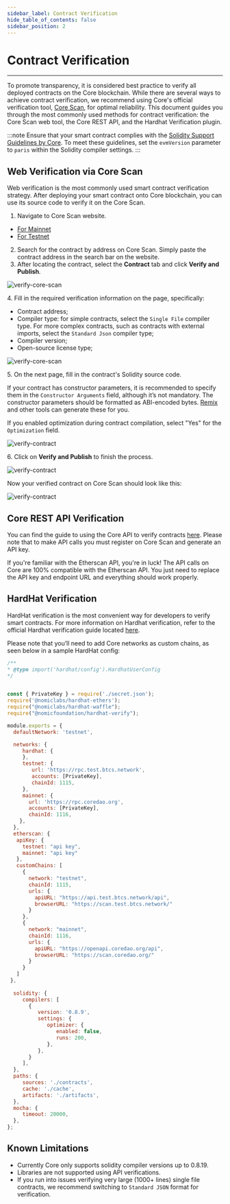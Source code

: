 ```yaml
---
sidebar_label: Contract Verification
hide_table_of_contents: false
sidebar_position: 2
---
```


# Contract Verification

---

To promote transparency, it is considered best practice to verify all deployed contracts on the Core blockchain. While there are several ways to achieve contract verification, we recommend using Core's official verification tool, [Core Scan](https://scan.coredao.org/), for optimal reliability. This document guides you through the most commonly used methods for contract verification: the Core Scan web tool, the Core REST API, and the Hardhat Verification plugin.

:::note
Ensure that your smart contract complies with the [Solidity Support Guidelines by Core](./smart-contract-guidelines.md). To meet these guidelines, set the `evmVersion` parameter to `paris`  within the Solidity compiler settings.
:::

## Web Verification via Core Scan

Web verification is the most commonly used smart contract verification strategy. After deploying your smart contract onto Core blockchain, you can use its source code to verify it on the Core Scan.

1. Navigate to Core Scan website.

- [For Mainnet](https://scan.coredao.org/)
- [For Testnet](https://scan.test.btcs.network)

2. Search for the contract by address on Core Scan. Simply paste the contract address in the search bar on the website.
3. After locating the contract, select the **Contract** tab and click **Verify and Publish**_._

![verify-core-scan](../../static/img/contract-verification/contract-verify-1.avif)

4\. Fill in the required verification information on the page, specifically:

- Contract address;
- Compiler type: for simple contracts, select the `Single File` compiler type. For more complex contracts, such as contracts with external imports, select the `Standard Json` compiler type;
- Compiler version;
- Open-source license type;

![verify-core-scan](../../static/img/contract-verification/contract-verify-2.avif)

5\. On the next page, fill in the contract's Solidity source code.

If your contract has constructor parameters, it is recommended to specify them in the `Constructor Arguments` field, although it’s not mandatory. The constructor parameters should be formatted as ABI-encoded bytes. [Remix](https://remix.ethereum.org/) and other tools can generate these for you.

If you enabled optimization during contract compilation, select "Yes" for the `Optimization` field.

![verify-contract](../../static/img/contract-verification/contract-verify-3.avif)

6\. Click on **Verify and Publish** to finish the process.

![verify-contract](../../static/img/contract-verification/contract-verify-4.avif)

Now your verified contract on Core Scan should look like this:

![verify-contract](../../static/img/contract-verification/contract-verify-5.avif)

## Core REST API Verification

You can find the guide to using the Core API to verify contracts [here](https://docs.coredao.org/docs/api/api-documents/contracts). Please note that to make API calls you must register on Core Scan and generate an API key.

If you're familiar with the Etherscan API, you're in luck! The API calls on Core are 100% compatible with the Etherscan API. You just need to replace the API key and endpoint URL and everything should work properly.

## HardHat Verification

HardHat verification is the most convenient way for developers to verify smart contracts. For more information on Hardhat verification, refer to the official Hardhat verification guide located [here](https://hardhat.org/hardhat-runner/plugins/nomicfoundation-hardhat-verify).

Please note that you’ll need to add Core networks as custom chains, as seen below in a sample HardHat config:

```javascript
/**
* @type import('hardhat/config').HardhatUserConfig
*/


const { PrivateKey } = require('./secret.json');
require('@nomiclabs/hardhat-ethers');
require("@nomiclabs/hardhat-waffle");
require("@nomicfoundation/hardhat-verify");

module.exports = {
  defaultNetwork: 'testnet',

  networks: {
     hardhat: {
     },
     testnet: {
        url: 'https://rpc.test.btcs.network',
        accounts: [PrivateKey],
        chainId: 1115,
     },
     mainnet: {
       url: 'https://rpc.coredao.org',
       accounts: [PrivateKey],
       chainId: 1116,
    },
  },
  etherscan: {
   apiKey: {
     testnet: "api key",
     mainnet: "api key"
   },
   customChains: [
     {
       network: "testnet",
       chainId: 1115,
       urls: {
         apiURL: "https://api.test.btcs.network/api",
         browserURL: "https://scan.test.btcs.network/"
       }
     },
     {
       network: "mainnet",
       chainId: 1116,
       urls: {
         apiURL: "https://openapi.coredao.org/api",
         browserURL: "https://scan.coredao.org/"
       }
     }
   ]
 },
 
  solidity: {
     compilers: [
       {
          version: '0.8.9',
          settings: {
             optimizer: {
                enabled: false,
                runs: 200,
             },
          },
       }
     ],
  },
  paths: {
     sources: './contracts',
     cache: './cache',
     artifacts: './artifacts',
  },
  mocha: {
     timeout: 20000,
  },
};

```

## Known Limitations

- Currently Core only supports solidity compiler versions up to 0.8.19.
- Libraries are not supported using API verifications.
- If you run into issues verifying very large (1000+ lines) single file contracts, we recommend switching to `Standard JSON` format for verification.
